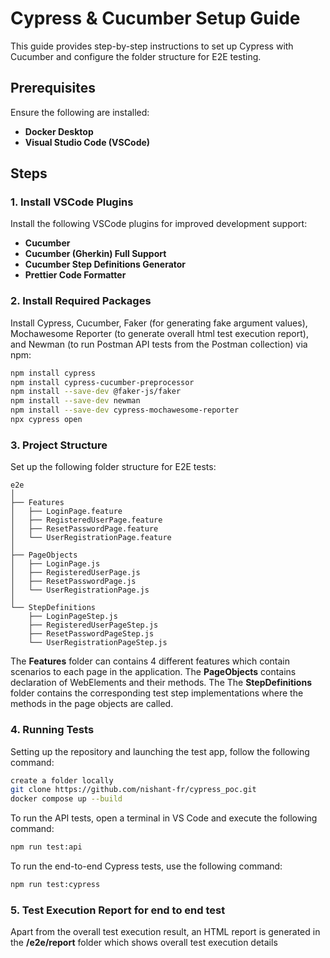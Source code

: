 # Cypress & Cucumber Setup Guide

This guide provides step-by-step instructions to set up Cypress with Cucumber and configure the folder structure for E2E testing.

## Prerequisites

Ensure the following are installed:

- **Docker Desktop**
- **Visual Studio Code (VSCode)**

## Steps

### 1. Install VSCode Plugins

Install the following VSCode plugins for improved development support:

- **Cucumber**
- **Cucumber (Gherkin) Full Support**
- **Cucumber Step Definitions Generator**
- **Prettier Code Formatter**

### 2. Install Required Packages

Install Cypress, Cucumber, Faker (for generating fake argument values), Mochawesome Reporter (to generate overall html test execution report), and Newman (to run Postman API tests from the Postman collection) via npm:

```bash
npm install cypress
npm install cypress-cucumber-preprocessor
npm install --save-dev @faker-js/faker
npm install --save-dev newman
npm install --save-dev cypress-mochawesome-reporter
npx cypress open
```

### 3. Project Structure

Set up the following folder structure for E2E tests:

```
e2e
│
├── Features
│   ├── LoginPage.feature
│   ├── RegisteredUserPage.feature
│   ├── ResetPasswordPage.feature
│   └── UserRegistrationPage.feature
│
├── PageObjects
│   ├── LoginPage.js
│   ├── RegisteredUserPage.js
│   ├── ResetPasswordPage.js
│   └── UserRegistrationPage.js
│
└── StepDefinitions
    ├── LoginPageStep.js
    ├── RegisteredUserPageStep.js
    ├── ResetPasswordPageStep.js
    └── UserRegistrationPageStep.js
```

The **Features** folder can contains 4 different features which contain scenarios to each page in the application. The **PageObjects** contains declaration of WebElements and their methods. The The **StepDefinitions** folder contains the corresponding test step implementations where the methods in the page objects are called.

### 4. Running Tests

Setting up the repository and launching the test app, follow the following command:

```bash
create a folder locally
git clone https://github.com/nishant-fr/cypress_poc.git
docker compose up --build
```

To run the API tests, open a terminal in VS Code and execute the following command:

```bash
npm run test:api
```

To run the end-to-end Cypress tests, use the following command:

```bash
npm run test:cypress
```

### 5. Test Execution Report for end to end test

Apart from the overall test execution result, an HTML report is generated in the **/e2e/report** folder which shows overall test execution details

